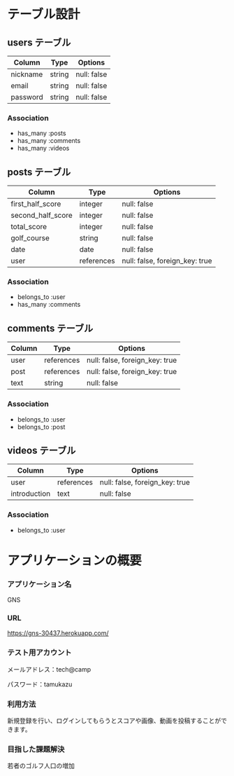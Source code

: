 # テーブル設計

## users テーブル

| Column   | Type   | Options     |
| -------- | ------ | ----------- |
| nickname | string | null: false |
| email    | string | null: false |
| password | string | null: false |

### Association

- has_many :posts
- has_many :comments
- has_many :videos

## posts テーブル

| Column            | Type       | Options                        |
| ----------------- | ---------- | ------------------------------ |
| first_half_score  | integer    | null: false                    |
| second_half_score | integer    | null: false                    |
| total_score       | integer    | null: false                    |
| golf_course       | string     | null: false                    |
| date              | date       | null: false                    |
| user              | references | null: false, foreign_key: true |

### Association

- belongs_to :user
- has_many :comments

## comments テーブル

| Column | Type       | Options                        |
| ------ | ---------- | ------------------------------ |
| user   | references | null: false, foreign_key: true |
| post   | references | null: false, foreign_key: true |
| text   | string     | null: false                    |

### Association

- belongs_to :user
- belongs_to :post

## videos テーブル

| Column       | Type       | Options                        |
| ------------ | ---------- | ------------------------------ |
| user         | references | null: false, foreign_key: true |
| introduction | text       | null: false                    |

### Association

- belongs_to :user

# アプリケーションの概要

### アプリケーション名 
GNS
### URL
https://gns-30437.herokuapp.com/
### テスト用アカウント
メールアドレス：tech@camp

パスワード：tamukazu
### 利用方法
新規登録を行い、ログインしてもらうとスコアや画像、動画を投稿することができます。
### 目指した課題解決
若者のゴルフ人口の増加
